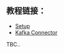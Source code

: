 ## 教程链接：
- [Setup](https://ci.apache.org/projects/flink/flink-docs-release-1.8/tutorials/local_setup.html)
- [Kafka Connector](https://ci.apache.org/projects/flink/flink-docs-stable/dev/connectors/kafka.html#kafka-100-connector)

TBC..
